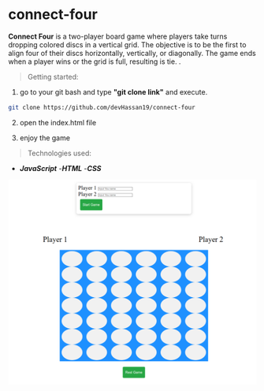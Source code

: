 # connect-four

**Connect Four** is a two-player board game where players take turns dropping colored discs in a vertical grid. The objective is to be the first to align four of their discs horizontally, vertically, or diagonally. The game ends when a player wins or the grid is full, resulting is tie. .

> Getting started:

1. go to your git bash and type **"git clone link"** and execute.

```bash
git clone https://github.com/devHassan19/connect-four
```

2. open the index.html file

3. enjoy the game

> Technologies used:

- **_JavaScript_** -**_HTML_** -**_CSS_**

![some alt text](Screenshot%20from%202024-10-16%2015-33-19.png)
